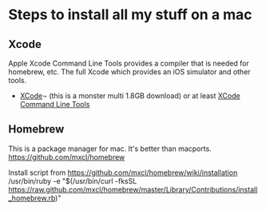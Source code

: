 Steps to install all my stuff on a mac
======================================

Xcode
-----
Apple Xcode Command Line Tools provides a compiler that is needed for homebrew, etc. The full Xcode which provides an iOS simulator and other tools.
* [XCode](https://developer.apple.com/downloads)¬ (this is a monster multi 1.8GB download) or at least [XCode Command Line Tools](https://developer.apple.com/downloads)

Homebrew
--------
This is a package manager for mac. It's better than macports.
https://github.com/mxcl/homebrew

Install script from https://github.com/mxcl/homebrew/wiki/installation
    /usr/bin/ruby -e "$(/usr/bin/curl -fksSL https://raw.github.com/mxcl/homebrew/master/Library/Contributions/install_homebrew.rb)"

